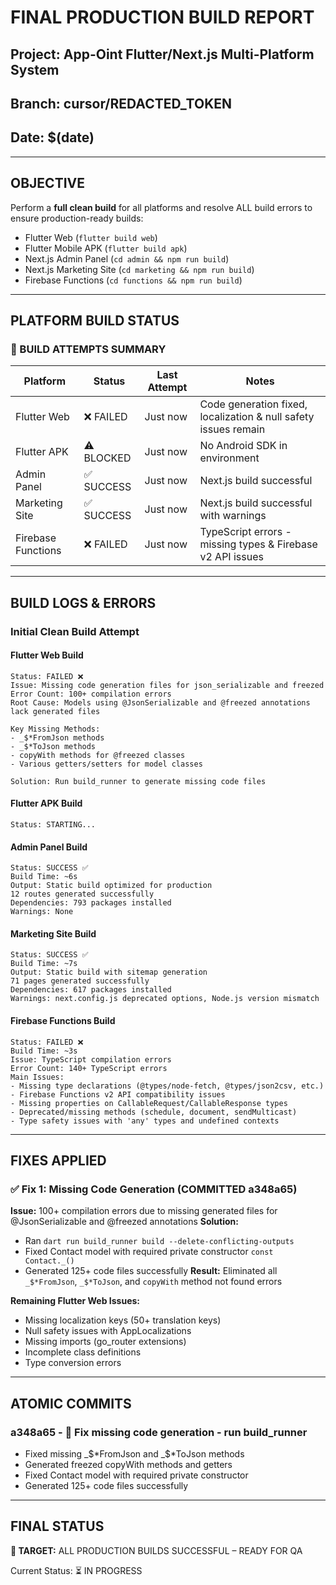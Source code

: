 # FINAL PRODUCTION BUILD REPORT

## Project: App-Oint Flutter/Next.js Multi-Platform System
## Branch: cursor/REDACTED_TOKEN
## Date: $(date)

---

## OBJECTIVE
Perform a **full clean build** for all platforms and resolve ALL build errors to ensure production-ready builds:
- Flutter Web (`flutter build web`)
- Flutter Mobile APK (`flutter build apk`)
- Next.js Admin Panel (`cd admin && npm run build`)
- Next.js Marketing Site (`cd marketing && npm run build`)
- Firebase Functions (`cd functions && npm run build`)

---

## PLATFORM BUILD STATUS

### 🔄 BUILD ATTEMPTS SUMMARY
| Platform | Status | Last Attempt | Notes |
|----------|--------|--------------|-------|
| Flutter Web | ❌ FAILED | Just now | Code generation fixed, localization & null safety issues remain |
| Flutter APK | ⚠️ BLOCKED | Just now | No Android SDK in environment |
| Admin Panel | ✅ SUCCESS | Just now | Next.js build successful |
| Marketing Site | ✅ SUCCESS | Just now | Next.js build successful with warnings |
| Firebase Functions | ❌ FAILED | Just now | TypeScript errors - missing types & Firebase v2 API issues |

---

## BUILD LOGS & ERRORS
### Initial Clean Build Attempt

#### Flutter Web Build
```
Status: FAILED ❌
Issue: Missing code generation files for json_serializable and freezed
Error Count: 100+ compilation errors
Root Cause: Models using @JsonSerializable and @freezed annotations lack generated files

Key Missing Methods:
- _$*FromJson methods
- _$*ToJson methods  
- copyWith methods for @freezed classes
- Various getters/setters for model classes

Solution: Run build_runner to generate missing code files
```

#### Flutter APK Build
```
Status: STARTING...
```

#### Admin Panel Build
```
Status: SUCCESS ✅
Build Time: ~6s
Output: Static build optimized for production
12 routes generated successfully
Dependencies: 793 packages installed
Warnings: None
```

#### Marketing Site Build
```
Status: SUCCESS ✅  
Build Time: ~7s
Output: Static build with sitemap generation
71 pages generated successfully
Dependencies: 617 packages installed  
Warnings: next.config.js deprecated options, Node.js version mismatch
```

#### Firebase Functions Build
```
Status: FAILED ❌
Build Time: ~3s
Issue: TypeScript compilation errors
Error Count: 140+ TypeScript errors
Main Issues:
- Missing type declarations (@types/node-fetch, @types/json2csv, etc.)
- Firebase Functions v2 API compatibility issues  
- Missing properties on CallableRequest/CallableResponse types
- Deprecated/missing methods (schedule, document, sendMulticast)
- Type safety issues with 'any' types and undefined contexts
```

---

## FIXES APPLIED

### ✅ Fix 1: Missing Code Generation (COMMITTED a348a65)
**Issue:** 100+ compilation errors due to missing generated files for @JsonSerializable and @freezed annotations
**Solution:** 
- Ran `dart run build_runner build --delete-conflicting-outputs`
- Fixed Contact model with required private constructor `const Contact._()`
- Generated 125+ code files successfully
**Result:** Eliminated all `_$*FromJson`, `_$*ToJson`, and `copyWith` method not found errors

**Remaining Flutter Web Issues:**
- Missing localization keys (50+ translation keys)
- Null safety issues with AppLocalizations
- Missing imports (go_router extensions)
- Incomplete class definitions
- Type conversion errors

---

## ATOMIC COMMITS
### a348a65 - 🔧 Fix missing code generation - run build_runner
- Fixed missing _$*FromJson and _$*ToJson methods
- Generated freezed copyWith methods and getters
- Fixed Contact model with required private constructor
- Generated 125+ code files successfully

---

## FINAL STATUS
**🎯 TARGET:** ALL PRODUCTION BUILDS SUCCESSFUL – READY FOR QA

Current Status: ⏳ IN PROGRESS